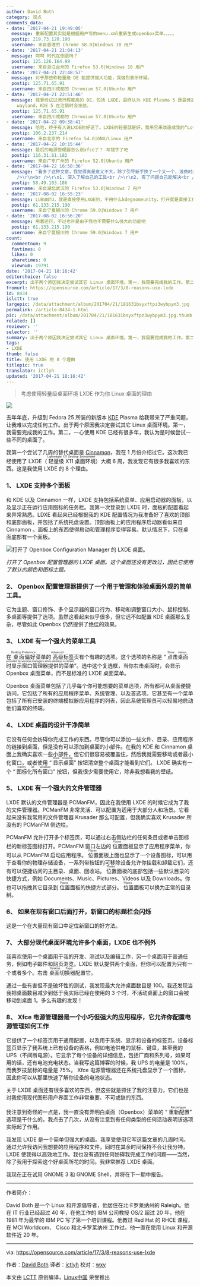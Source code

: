 ```yaml
---
author: David Both
category: 观点
comments_data:
- date: '2017-04-21 19:49:05'
  message: 重新配置其实就是根据用户写的menu.xml重新生成openbox菜单。。。。。
  postip: 219.73.120.190
  username: 来自香港的 Chrome 58.0|Windows 10 用户
- date: '2017-04-21 21:04:13'
  message: 呵呵 时代在倒退吗？
  postip: 125.126.164.99
  username: 来自浙江台州的 Firefox 53.0|Windows 10 用户
- date: '2017-04-21 22:48:57'
  message: 对于那些称轻量级 DE 能提供强大功能，我强烈表示怀疑。
  postip: 125.71.65.91
  username: 来自四川成都的 Chromium 57.0|Ubuntu 用户
- date: '2017-04-21 22:51:46'
  message: 我曾经试过流行程度高的 DE，包括 LXDE，最终认为 KDE Plasma 5 是最佳选择。无论在虚拟机，还是物理机，至少我自己没有遇到严重问题。除了还在开发阶段的
    wayland，KDE 5 在注销时会冻结。
  postip: 125.71.65.91
  username: 来自四川成都的 Chromium 57.0|Ubuntu 用户
- date: '2017-04-22 09:38:41'
  message: 哈哈，终于有人说LXDE的好话了。LXDE的轻量就是好，我用它来改造成我的“Lovinux桌面”了。compiz+gnomenu+awn+dockbarx，非常享受。
  postip: 106.2.237.214
  username: 来自北京的 Firefox 54.0|GNU/Linux 用户
- date: '2017-04-22 10:15:44'
  message: 最后的电源管理器怎么说xfce了？ 写错字了吧
  postip: 116.31.81.182
  username: 来自广东广州的 Firefox 52.0|Ubuntu 用户
- date: '2017-04-22 16:58:36'
  message: "看多了这种文章，我觉得真是意义不大，除了引导新手换了一个又一个，浪费时间而已。<br />\r\n<br />\r\n还是要提高自身效率，只有两条<br
    />\r\n<br />\r\n1. 深入了解自己的工具<br />\r\n2. 有了问题自己能解决<br />\r\n<br />\r\n选择什么桌面，只是术，不是道"
  postip: 58.49.103.186
  username: 来自湖北武汉的 Firefox 53.0|Windows 7 用户
- date: '2017-08-02 16:55:23'
  message: LUBUNTU，就是直接使用LXDE的，不用什么kdegnomeunity，打开就是直接工作
  postip: 61.133.215.190
  username: 来自宁夏银川的 Chrome 59.0|Windows 7 用户
- date: '2017-08-02 16:56:20'
  message: 用着还行，不过也许是由于我也不需要什么强大的功能吧
  postip: 61.133.215.190
  username: 来自宁夏银川的 Chrome 59.0|Windows 7 用户
count:
  commentnum: 9
  favtimes: 0
  likes: 0
  sharetimes: 0
  viewnum: 19791
date: '2017-04-21 18:16:42'
editorchoice: false
excerpt: 出于两个原因我决定尝试其它 Linux 桌面环境。第一，我需要完成我的工作。第二，一心使用 KDE 已经有很多年，我认为是时候尝试一些不同的桌面了。
fromurl: https://opensource.com/article/17/3/8-reasons-use-lxde
id: 8434
islctt: true
largepic: /data/attachment/album/201704/21/181631bsyxftpz3wybpym3.jpg
permalink: /article-8434-1.html
pic: /data/attachment/album/201704/21/181631bsyxftpz3wybpym3.jpg.thumb.jpg
related: []
reviewer: ''
selector: ''
summary: 出于两个原因我决定尝试其它 Linux 桌面环境。第一，我需要完成我的工作。第二，一心使用 KDE 已经有很多年，我认为是时候尝试一些不同的桌面了。
tags:
- LXDE
thumb: false
title: 使用 LXDE 的 8 个理由
titlepic: true
translator: ictlyh
updated: '2017-04-21 18:16:42'
---
```



> 
> 考虑使用轻量级桌面环境 LXDE 作为你 Linux 桌面的理由
> 
> 
> 


![](/data/attachment/album/201704/21/181631bsyxftpz3wybpym3.jpg)


去年年底，升级到 Fedora 25 所装的新版本 [KDE](https://opensource.com/life/15/4/9-reasons-to-use-kde) Plasma 给我带来了严重问题，让我难以完成任何工作。出于两个原因我决定尝试其它 Linux 桌面环境。第一，我需要完成我的工作。第二，一心使用 KDE 已经有很多年，我认为是时候尝试一些不同的桌面了。


我第一个尝试了几周的替代桌面是 [Cinnamon](https://opensource.com/article/17/1/cinnamon-desktop-environment)，我在 1 月份介绍过它。这次我已经使用了 LXDE（<ruby> 轻量级 X11 桌面环境 <rp>  （ </rp> <rt>  Lightweight X11 Desktop Environment </rt> <rp>  ） </rp></ruby>）大概 6 周，我发现它有很多我喜欢的东西。这是我使用 LXDE 的 8 个理由。


### 1、 LXDE 支持多个面板


和 KDE 以及 Cinnamon 一样，LXDE 支持包括系统菜单、应用启动器的面板，以及显示正在运行应用图标的任务栏。我第一次登录到 LXDE 时，面板的配置看起来异常熟悉。LDXE 看起来已经根据我的 KDE 配置情况为我准备好了喜欢的顶部和底部面板，并包括了系统托盘设置。顶部面板上的应用程序启动器看似来自 Cinnamon 。面板上的东西使得启动和管理程序变得容易。默认情况下，只在桌面底部有一个面板。


![打开了 Openbox Configuration Manager 的 LXDE 桌面。](/data/attachment/album/201704/21/181644xq04rkmkmnrogc2c.png "打开了 Openbox Configuration Manager 的 LXDE 桌面。")


*打开了 Openbox 配置管理器的 LXDE 桌面。这个桌面还没有更改过，因此它使用了默认的颜色和图标主题。*


### 2、 Openbox 配置管理器提供了一个用于管理和体验桌面外观的简单工具。


它为主题、窗口修饰、多个显示器的窗口行为、移动和调整窗口大小、鼠标控制、多桌面等提供了选项。虽然这看起来似乎很多，但它远不如配置 KDE 桌面那么复杂，尽管如此 Openbox 仍然提供了绝佳的效果。


### 3、 LXDE 有一个强大的菜单工具


在<ruby> 桌面偏好 <rp>  （ </rp> <rt>  Desktop Preference </rt> <rp>  ） </rp></ruby>菜单的<ruby> 高级 <rp>  （ </rp> <rt>  Advanced </rt> <rp>  ） </rp></ruby>标签页有个有趣的选项。这个选项的名称是 “<ruby> 点击桌面时显示窗口管理器提供的菜单 <rp>  （ </rp> <rt>  Show menus provided by window managers when desktop is clicked </rt> <rp>  ） </rp></ruby>”。选中这个复选框，当你右击桌面时，会显示 Openbox 桌面菜单，而不是标准的 LXDE 桌面菜单。


Openbox 桌面菜单包括了几乎每个你可能想要的菜单选项，所有都可从桌面便捷访问。它包括了所有的应用程序菜单、系统管理、以及首选项。它甚至有一个菜单包括了所有已安装的终端模拟器应用程序的列表，因此系统管理员可以轻易地启动他们喜欢的终端。


### 4、 LXDE 桌面的设计干净简单


它没有任何会妨碍你完成工作的东西。尽管你可以添加一些文件、目录、应用程序的链接到桌面，但是没有可以添加到桌面的小部件。在我的 KDE 和 Cinnamon 桌面上我确实喜欢一些小部件，但它们很容易被覆盖住，然后我就需要移动或者最小化窗口，或者使用 “<ruby> 显示桌面 <rp>  （ </rp> <rt>  Show Desktop </rt> <rp>  ） </rp></ruby>” 按钮清空整个桌面才能看到它们。 LXDE 确实有一个 “<ruby> 图标化所有窗口 <rp>  （ </rp> <rt>  Iconify all windows </rt> <rp>  ） </rp></ruby>” 按钮，但我很少需要使用它，除非我想看我的壁纸。


### 5、 LXDE 有一个强大的文件管理器


LXDE 默认的文件管理器是 PCManFM，因此在我使用 LXDE 的时候它成为了我的文件管理器。PCManFM 非常灵活、可以配置为适用于大部分人和场景。它看起来没有我常用的文件管理器 Krusader 那么可配置，但我确实喜欢 Krusader 所没有的 PCManFM 侧边栏。


PCManFM 允许打开多个标签页，可以通过右击侧边栏的任何条目或者单击图标栏的新标签图标打开。PCManFM 窗口左边的<ruby> 位置 <rp>  （ </rp> <rt>  Places </rt> <rp>  ） </rp></ruby>面板显示了应用程序菜单，你可以从 PCManFM 启动应用程序。<ruby> 位置 <rp>  （ </rp> <rt>  Places </rt> <rp>  ） </rp></ruby>面板上面也显示了一个设备图标，可以用于查看你的物理存储设备，一系列带按钮的可移除设备允许你挂载和卸载它们，还有可以便捷访问的主目录、桌面、回收站。<ruby> 位置 <rp>  （ </rp> <rt>  Places </rt> <rp>  ） </rp></ruby>面板的底部包括一些默认目录的快捷方式，例如 Documents、Music、Pictures、Videos 以及 Downloads。你也可以拖拽其它目录到<ruby> 位置 <rp>  （ </rp> <rt>  Places </rt> <rp>  ） </rp></ruby>面板的快捷方式部分。<ruby> 位置 <rp>  （ </rp> <rt>  Places </rt> <rp>  ） </rp></ruby> 面板可以换为正常的目录树。


### 6、 如果在现有窗口后面打开，新窗口的标题栏会闪烁


这是一个在大量现有窗口中定位新窗口的好方法。


### 7、 大部分现代桌面环境允许多个桌面，LXDE 也不例外


我喜欢使用一个桌面用于我的开发、测试以及编辑工作，另一个桌面用于普通任务，例如电子邮件和网页浏览。LXDE 默认提供两个桌面，但你可以配置为只有一个或者多个。右击<ruby> 桌面切换器 <rp>  （ </rp> <rt>  Desktop Pager </rt> <rp>  ） </rp></ruby>配置它。


通过一些有害但不是破坏性的测试，我发现最大允许桌面数目是 100。我还发现当我把桌面数目减少到低于我实际已经在使用的 3 个时，不活动桌面上的窗口会被移动到桌面 1。多么有趣的发现！


### 8、 Xfce 电源管理器是一个小巧但强大的应用程序，它允许你配置电源管理如何工作


它提供了一个标签页用于通用配置，以及用于系统、显示和设备的标签页。设备标签页显示了我系统上已有设备的表格，例如电池供电的鼠标、键盘，甚至我的 UPS（不间断电源）。它显示了每个设备的详细信息，包括厂商和系列号，如果可用的话，还有电池充电状态。当我写这篇博客的时候，我 UPS 的电量是 100%，而我罗技鼠标的电量是 75%。 Xfce 电源管理器还在系统托盘显示了一个图标，因此你可以从那里快速了解你设备的电池状态。


关于 LXDE 桌面还有很多喜欢的东西，但这些就是抓住了我的注意力，它们也是对我使用现代图形用户界面工作非常重要、不可或缺的东西。


我注意到奇怪的一点是，我一直没有弄明白桌面（Openbox）菜单的 “<ruby> 重新配置 <rp>  （ </rp> <rt>  Reconfigure </rt> <rp>  ） </rp></ruby>” 选项是干什么的。我点击了几次，从没有注意到有任何类型的任何活动表明该选项实际起了作用。


我发现 LXDE 是一个简单但强大的桌面。我享受使用它写这篇文章的几周时间。通过允许我访问我想要的应用程序和文件，同时在其余时间保持不会让我分神，LXDE 使我得以高效地工作。我也没有遇到任何妨碍我完成工作的问题——当然，除了我用于探索这个好桌面所花的时间。我非常推荐 LXDE 桌面。


我现在正在试用 GNOME 3 和 GNOME Shell，并将在下一期中报告。




---


作者简介：


David Both 是一个 Linux 和开源倡导者，他居住在北卡罗莱纳州的 Raleigh。他在 IT 行业已经超过 40 年，在他工作的 IBM 公司教授 OS/2 超过 20 年，他在 1981 年为最早的 IBM PC 写了第一个培训课程。他教过 Red Hat 的 RHCE 课程，在 MCI Worldcom、 Cisco 和北卡罗莱纳州 工作过。他一直在使用 Linux 和开源软件近 20 年。




---


via: <https://opensource.com/article/17/3/8-reasons-use-lxde>


作者：[David Both](https://opensource.com/users/dboth) 译者：[ictlyh](https://github.com/ictlyh) 校对：[wxy](https://github.com/wxy)


本文由 [LCTT](https://github.com/LCTT/TranslateProject) 原创编译，[Linux中国](https://linux.cn/) 荣誉推出